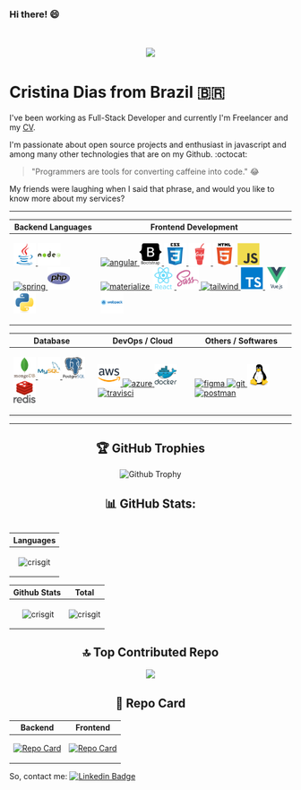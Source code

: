 ### Hi there!  :smile:

<h1 align="center">
  <a href="https://git.io/typing-svg">
    <img src="https://readme-typing-svg.herokuapp.com/?font=Roboto&pause=1000&color=B837F7&lines=👋;Cristina+Dias+Freelancer;Nice+to+meet+you!&center=true&size=30">
  </a>
</h1>

# Cristina Dias from Brazil 🇧🇷

I've been working as Full-Stack Developer and currently I'm Freelancer and my [CV](https://crisgit.github.io/cv). 

I'm passionate about open source projects and enthusiast in javascript and among many other technologies that are on my Github. :octocat:

>"Programmers are tools for converting caffeine into code." :joy:

My friends were laughing when I said that phrase, and would you like to know more about my services?


<hr>

<table>
  <thead>
    <tr align="center">
      <th>Backend Languages</th>
      <th>Frontend Development</th>
    </tr>
  </thead>
  <tbody align="center">
    <tr>
      <td>
        <p align="left"> 
           <a href="https://www.java.com" target="_blank" rel="noreferrer"> <img src="https://raw.githubusercontent.com/devicons/devicon/master/icons/java/java-original.svg" alt="java" width="40" height="40"/> </a> 
           <a href="https://nodejs.org" target="_blank" rel="noreferrer"> <img src="https://raw.githubusercontent.com/devicons/devicon/master/icons/nodejs/nodejs-original-wordmark.svg" alt="nodejs" width="40" height="40"/> </a> <a href="https://spring.io/" target="_blank" rel="noreferrer"> <img src="https://www.vectorlogo.zone/logos/springio/springio-icon.svg" alt="spring" width="40" height="40"/> </a> 
           <a href="https://www.php.net" target="_blank" rel="noreferrer"> <img src="https://raw.githubusercontent.com/devicons/devicon/master/icons/php/php-original.svg" alt="php" width="40" height="40"/> </a> <a href="https://www.python.org" target="_blank" rel="noreferrer"> <img src="https://raw.githubusercontent.com/devicons/devicon/master/icons/python/python-original.svg" alt="python" width="40" height="40"/> </a> 
        </p>
      </td>
      <td>
        <p align="left"> 
          <a href="https://angular.io" target="_blank" rel="noreferrer"> <img src="https://angular.io/assets/images/logos/angular/angular.svg" alt="angular" width="40" height="40"/> </a> 
          <a href="https://getbootstrap.com" target="_blank" rel="noreferrer"> <img src="https://raw.githubusercontent.com/devicons/devicon/master/icons/bootstrap/bootstrap-plain-wordmark.svg" alt="bootstrap" width="40" height="40"/> </a> 
          <a href="https://www.w3schools.com/css/" target="_blank" rel="noreferrer"> <img src="https://raw.githubusercontent.com/devicons/devicon/master/icons/css3/css3-original-wordmark.svg" alt="css3" width="40" height="40"/> </a> 
          <a href="https://gulpjs.com" target="_blank" rel="noreferrer"> <img src="https://raw.githubusercontent.com/devicons/devicon/master/icons/gulp/gulp-plain.svg" alt="gulp" width="40" height="40"/> </a> 
          <a href="https://www.w3.org/html/" target="_blank" rel="noreferrer"> <img src="https://raw.githubusercontent.com/devicons/devicon/master/icons/html5/html5-original-wordmark.svg" alt="html5" width="40" height="40"/> </a> 
          <a href="https://developer.mozilla.org/en-US/docs/Web/JavaScript" target="_blank" rel="noreferrer"> <img src="https://raw.githubusercontent.com/devicons/devicon/master/icons/javascript/javascript-original.svg" alt="javascript" width="40" height="40"/> </a> 
          <a href="https://materializecss.com/" target="_blank" rel="noreferrer"> <img src="https://raw.githubusercontent.com/prplx/svg-logos/5585531d45d294869c4eaab4d7cf2e9c167710a9/svg/materialize.svg" alt="materialize" width="40" height="40"/> </a> 
          <a href="https://reactjs.org/" target="_blank" rel="noreferrer"> <img src="https://raw.githubusercontent.com/devicons/devicon/master/icons/react/react-original-wordmark.svg" alt="react" width="40" height="40"/> </a> 
          <a href="https://sass-lang.com" target="_blank" rel="noreferrer"> <img src="https://raw.githubusercontent.com/devicons/devicon/master/icons/sass/sass-original.svg" alt="sass" width="40" height="40"/> </a> 
          <a href="https://tailwindcss.com/" target="_blank" rel="noreferrer"> <img src="https://www.vectorlogo.zone/logos/tailwindcss/tailwindcss-icon.svg" alt="tailwind" width="40" height="40"/> </a> 
          <a href="https://www.typescriptlang.org/" target="_blank" rel="noreferrer"> <img src="https://raw.githubusercontent.com/devicons/devicon/master/icons/typescript/typescript-original.svg" alt="typescript" width="40" height="40"/>   </a> 
          <a href="https://vuejs.org/" target="_blank" rel="noreferrer"> <img src="https://raw.githubusercontent.com/devicons/devicon/master/icons/vuejs/vuejs-original-wordmark.svg" alt="vuejs" width="40" height="40"/> </a> 
          <a href="https://webpack.js.org" target="_blank" rel="noreferrer"> <img src="https://raw.githubusercontent.com/devicons/devicon/d00d0969292a6569d45b06d3f350f463a0107b0d/icons/webpack/webpack-original-wordmark.svg" alt="webpack" width="40" height="40"/> </a>           </p>
      </td>
    </tr>
  </tbody>
  <tfoot></tfoot>
</table>

<table>
  <thead>
    <tr align="center">
      <th>Database</th>
      <th>DevOps / Cloud</th>
      <th>Others / Softwares</th>
    </tr>
  </thead>
  <tbody align="center">
    <tr>
      <td>
        <p align="left"> 
          <a href="https://www.mongodb.com/" target="_blank" rel="noreferrer"> <img src="https://raw.githubusercontent.com/devicons/devicon/master/icons/mongodb/mongodb-original-wordmark.svg" alt="mongodb" width="40" height="40"/> </a> 
          <a href="https://www.mysql.com/" target="_blank" rel="noreferrer"> <img src="https://raw.githubusercontent.com/devicons/devicon/master/icons/mysql/mysql-original-wordmark.svg" alt="mysql" width="40" height="40"/> </a> 
          <a href="https://www.postgresql.org" target="_blank" rel="noreferrer"> <img src="https://raw.githubusercontent.com/devicons/devicon/master/icons/postgresql/postgresql-original-wordmark.svg" alt="postgresql" width="40" height="40"/> </a> 
          <a href="https://redis.io" target="_blank" rel="noreferrer"> <img src="https://raw.githubusercontent.com/devicons/devicon/master/icons/redis/redis-original-wordmark.svg" alt="redis" width="40" height="40"/> </a> 
        </p>
      </td>
      <td>
        <p align="left"> 
          <a href="https://aws.amazon.com" target="_blank" rel="noreferrer"> <img src="https://raw.githubusercontent.com/devicons/devicon/master/icons/amazonwebservices/amazonwebservices-original-wordmark.svg" alt="aws" width="40" height="40"/> </a> 
          <a href="https://azure.microsoft.com/en-in/" target="_blank" rel="noreferrer"> <img src="https://www.vectorlogo.zone/logos/microsoft_azure/microsoft_azure-icon.svg" alt="azure" width="40" height="40"/> </a> <a href="https://www.docker.com/" target="_blank" rel="noreferrer"> <img src="https://raw.githubusercontent.com/devicons/devicon/master/icons/docker/docker-original-wordmark.svg" alt="docker" width="40" height="40"/> </a> 
          <a href="https://travis-ci.org" target="_blank" rel="noreferrer"> <img src="https://www.vectorlogo.zone/logos/travis-ci/travis-ci-icon.svg" alt="travisci" width="40" height="40"/> </a> 
        </p>
      </td>
      <td>
        <p align="left"> 
          <a href="https://www.figma.com/" target="_blank" rel="noreferrer"> <img src="https://www.vectorlogo.zone/logos/figma/figma-icon.svg" alt="figma" width="40" height="40"/> </a> 
          <a href="https://git-scm.com/" target="_blank" rel="noreferrer"> <img src="https://www.vectorlogo.zone/logos/git-scm/git-scm-icon.svg" alt="git" width="40" height="40"/> </a> 
          <a href="https://www.linux.org/" target="_blank" rel="noreferrer"> <img src="https://raw.githubusercontent.com/devicons/devicon/master/icons/linux/linux-original.svg" alt="linux" width="40" height="40"/> </a> 
          <a href="https://postman.com" target="_blank" rel="noreferrer"> <img src="https://www.vectorlogo.zone/logos/getpostman/getpostman-icon.svg" alt="postman" width="40" height="40"/> </a> 
        </p>
      </td>
    </tr>
  </tbody>
  <tfoot></tfoot>
</table>

<hr>

<div width="100%" align="center">

  ## 🏆 GitHub Trophies
  
  ![Github Trophy](https://github-profile-trophy.vercel.app/?username=crisgit&theme=dracula&column=5&margin-w=15&margin-h=15)

</div>

<div width="100%" align="center">

  ## 📊 GitHub Stats:

<table align="left">
  <thead>
    <tr align="center">
      <th>Languages</th>
    </tr>
  </thead>
  <tbody align="center">
    <tr>
      <td>
        <p><img align="center" src="https://github-readme-stats.vercel.app/api/top-langs?username=crisgit&show_icons=true&locale=en&layout=compact" alt="crisgit" /></p>
      </td>
    </tr>
  </tbody>
  <tfoot></tfoot>
</table>

<table>
  <thead>
    <tr align="center">
      <th>Github Stats</th>
      <th>Total</th>
    </tr>
  </thead>
  <tbody align="center">
    <tr>
      <td>
       <p>&nbsp;<img align="center" src="https://github-readme-stats.vercel.app/api?username=crisgit&show_icons=true&locale=en" alt="crisgit" /></p>
      </td>
      <td>
       <p><img align="center" src="https://github-readme-streak-stats.herokuapp.com/?user=crisgit" alt="crisgit" /></p>
      </td>
    </tr>
  </tbody>
  <tfoot></tfoot>
</table>

</div>

<div width="100%" align="center">
    
  ## 🔝 Top Contributed Repo
  
  ![](https://github-contributor-stats.vercel.app/api?username=crisgit&limit=5&theme=flat&combine_all_yearly_contributions=true)
  
</div>

<div width="100%" align="center">
  
  ## :paperclip: Repo Card

<table>
  <thead>
    <tr align="center">
      <th>Backend</th>
      <th>Frontend</th>
    </tr>
  </thead>
  <tbody align="center">
    <tr>
      <td>
        
  [![Repo Card](https://github-readme-stats.vercel.app/api/pin/?username=crisgit&theme=buefy&repo=backendtcc&show_icons=true)](https://github.com/crisgit/backendtcc)
      </td>
      <td>
        [![Repo Card](https://github-readme-stats.vercel.app/api/pin/?username=crisgit&theme=buefy&repo=frontend&show_icons=true)](https://github.com/crisgit/frontend)
      </td>
    </tr>
  </tbody>
  <tfoot></tfoot>
</table>

</div>



So, contact me:
[![Linkedin Badge](https://img.shields.io/badge/-LinkedIn-blue?style=flat-square&logo=Linkedin&logoColor=white&link=https://www.linkedin.com/in/cristina-d)](https://www.linkedin.com/in/cristina-d)
